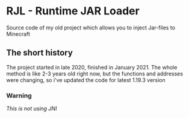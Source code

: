 # RJL - Runtime JAR Loader
Source code of my old project which allows you to inject Jar-files to Minecraft

## The short history
The project started in late 2020, finished in January 2021. The whole method is like 2-3 years old right now, but the functions and addresses were changing, so i've updated the code for latest 1.19.3 version
### Warning
*This is not using JNI*
